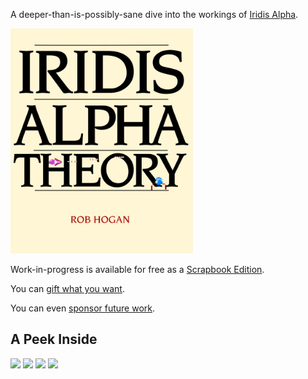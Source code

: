 
A deeper-than-is-possibly-sane dive into the workings of [Iridis Alpha](https://github.com/mwenge/iridisalpha/).

[<img height=360 src="https://github.com/mwenge/iatheory/raw/main/docs/cover_front.png">](https://github.com/mwenge/iatheory/raw/main/out/iatheory_scrapbook.pdf)

Work-in-progress is available for free as a [Scrapbook Edition](https://github.com/mwenge/iatheory/raw/main/out/iatheory_scrapbook.pdf).

You can [gift what you want](https://www.paypal.com/paypalme/hoganrobert).

You can even [sponsor future work](https://github.com/sponsors/mwenge/).

## A Peek Inside
<img height=360 src="https://github.com/mwenge/iatheory/raw/main/docs/page1.png">
<img height=360 src="https://github.com/mwenge/iatheory/raw/main/docs/page2.png">
<img height=360 src="https://github.com/mwenge/iatheory/raw/main/docs/page3.png">
<img height=360 src="https://github.com/mwenge/iatheory/raw/main/docs/page4.png">
